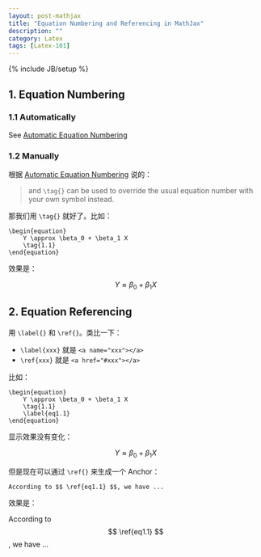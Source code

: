 ```yaml
---
layout: post-mathjax
title: "Equation Numbering and Referencing in MathJax"
description: ""
category: Latex
tags: [Latex-101]
---
```

{% include JB/setup %}

## 1. Equation Numbering

### 1.1 Automatically

See [Automatic Equation Numbering](http://docs.mathjax.org/en/latest/tex.html#tex-eq-numbers)

### 1.2 Manually

根据 [Automatic Equation Numbering](http://docs.mathjax.org/en/latest/tex.html#tex-eq-numbers) 说的：

> and `\tag{}` can be used to override the usual equation number with your own symbol instead.

那我们用 `\tag{}` 就好了。比如：

	\begin{equation}
		Y \approx \beta_0 + \beta_1 X
		\tag{1.1}
	\end{equation}

效果是：	

$$
\begin{equation}
	Y \approx \beta_0 + \beta_1 X
	\tag{1.1}
\end{equation} 
$$

## 2. Equation Referencing

用 `\label{}` 和 `\ref{}`。类比一下：

* `\label{xxx}` 就是 `<a name="xxx"></a>` 
* `\ref{xxx}` 就是 `<a href="#xxx"></a>`

比如：  

	\begin{equation}
		Y \approx \beta_0 + \beta_1 X
		\tag{1.1}
		\label{eq1.1}
	\end{equation}
	
显示效果没有变化：	

$$
\begin{equation}
	Y \approx \beta_0 + \beta_1 X
	\tag{1.1}
	\label{eq1.1}
\end{equation} 
$$

但是现在可以通过 `\ref{}` 来生成一个 Anchor：  

	According to $$ \ref{eq1.1} $$, we have ...
	
效果是：  

According to $$ \ref{eq1.1} $$, we have ...